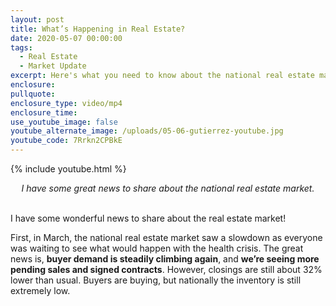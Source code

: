 ```yaml
---
layout: post
title: What’s Happening in Real Estate?
date: 2020-05-07 00:00:00
tags:
  - Real Estate
  - Market Update
excerpt: Here's what you need to know about the national real estate market.
enclosure:
pullquote:
enclosure_type: video/mp4
enclosure_time:
use_youtube_image: false
youtube_alternate_image: /uploads/05-06-gutierrez-youtube.jpg
youtube_code: 7Rrkn2CPBkE
---
```


{% include youtube.html %}

<center><em>I have some great news to share about the national real estate market.</em></center>

<br>I have some wonderful news to share about the real estate market\!

First, in March, the national real estate market saw a slowdown as everyone was waiting to see what would happen with the health crisis. The great news is, **buyer demand is steadily climbing again**, and **we’re seeing more pending sales and signed contracts**. However, closings are still about 32% lower than usual. Buyers are buying, but nationally the inventory is still extremely low.